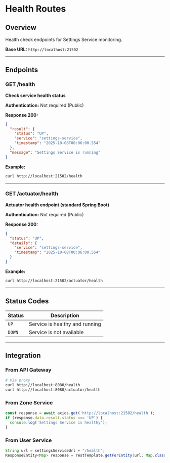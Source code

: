 # Health Routes

## Overview
Health check endpoints for Settings Service monitoring.

**Base URL:** `http://localhost:21502`

---

## Endpoints

### GET /health
**Check service health status**

**Authentication:** Not required (Public)

**Response 200:**
```json
{
  "result": {
    "status": "UP",
    "service": "settings-service",
    "timestamp": "2025-10-08T00:06:00.554"
  },
  "message": "Settings Service is running"
}
```

**Example:**
```bash
curl http://localhost:21502/health
```

---

### GET /actuator/health
**Actuator health endpoint (standard Spring Boot)**

**Authentication:** Not required (Public)

**Response 200:**
```json
{
  "status": "UP",
  "details": {
    "service": "settings-service",
    "timestamp": "2025-10-08T00:06:00.554"
  }
}
```

**Example:**
```bash
curl http://localhost:21502/actuator/health
```

---

## Status Codes

| Status | Description |
|--------|-------------|
| `UP` | Service is healthy and running |
| `DOWN` | Service is not available |

---

## Integration

### From API Gateway
```bash
# Via proxy
curl http://localhost:8080/health
curl http://localhost:8080/actuator/health
```

### From Zone Service
```typescript
const response = await axios.get('http://localhost:21502/health');
if (response.data.result.status === 'UP') {
  console.log('Settings Service is healthy');
}
```

### From User Service
```java
String url = settingsServiceUrl + "/health";
ResponseEntity<Map> response = restTemplate.getForEntity(url, Map.class);
```
